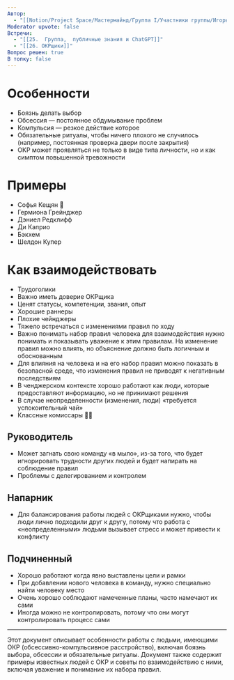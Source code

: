 ```yaml
---
Автор:
  - "[[Notion/Project Space/Мастермайнд/Группа I/Участники группы/Игорь Алексеенко/Игорь Алексеенко\\|Игорь Алексеенко]]"
Moderator upvote: false
Встречи:
  - "[[25.  Группа,  публичные знания и ChatGPT]]"
  - "[[26. ОКРщики]]"
Вопрос решен: true
В топку: false
---
```

# Особенности

- Боязнь делать выбор
- Обсессия — постоянное обдумывание проблем
- Компульсия — резкое действие которое
- Обязательные ритуалы, чтобы ничего плохого не случилось (например, постоянная проверка двери после закрытия)
- ОКР может проявляться не только в виде типа личности, но и как симптом повышенной тревожности

# Примеры

- Софья Кещян 👸
- Гермиона Грейнджер
- Дэниел Редклифф
- Ди Каприо
- Бэкхем
- Шелдон Купер

# Как взаимодействовать

- Трудоголики
- Важно иметь доверие ОКРщика
- Ценят статусы, компетенции, звания, опыт
- Хорошие раннеры
- Плохие чейнджеры
- Тяжело встречаться с изменениями правил по ходу
- Важно понимать набор правил человека для взаимодействия нужно понимать и показывать уважение к этим правилам. На изменение правил можно влиять, но объяснение должно быть логичным и обоснованным
- Для влияния на человека и на его набор правил можно показать в безопасной среде, что изменения правил не приводят к негативным последствиям
- В ченджерском контексте хорошо работают как люди, которые предоставляют информацию, но не принимают решения
- В случае неопределенности (изменения, люди) «требуется успокоительный чай»
- Классные комиссары 👩‍✈️

## Руководитель

- Может загнать свою команду «в мыло», из-за того, что будет игнорировать трудности других людей и будет напирать на соблюдение правил
- Проблемы с делегированием и контролем

## Напарник

- Для балансирования работы людей с ОКРщиками нужно, чтобы люди лично подходили друг к другу, потому что работа с «неопределенными» людьми вызывает стресс и может привести к конфликту

## Подчиненный

- Хорошо работают когда явно выставлены цели и рамки
- При добавлении нового человека в команду, нужно специально найти человеку место
- Очень хорошо соблюдают намеченные планы, часто намечают их сами
- Иногда можно не контролировать, потому что они могут контролировать процесс сами

---

Этот документ описывает особенности работы с людьми, имеющими ОКР (обсессивно-компульсивное расстройство), включая боязнь выбора, обсессии и обязательные ритуалы. Документ также содержит примеры известных людей с ОКР и советы по взаимодействию с ними, включая уважение и понимание их набора правил.